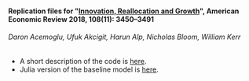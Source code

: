 #### Replication files for "[Innovation, Reallocation and Growth](https://www.harunalp.net/files/papers/aer.20130470.pdf)", American Economic Review 2018, 108(11): 3450–3491
###### Daron Acemoglu, Ufuk Akcigit, Harun Alp, Nicholas Bloom, William Kerr
* A short description of the code is [here](https://github.com/aharoun/AAABK2018/blob/master/README.pdf).
* Julia version of the baseline model is [here](https://github.com/aharoun/AAABK2018.jl).
